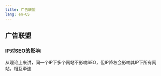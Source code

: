```yaml
---
title: 广告联盟
lang: en-US
---
```




## 广告联盟

### IP对SEO的影响
从理论上来讲，同一个IP下多个网站不影响SEO，但IP降权会影响其IP下所有网站，相互牵连
 
 




